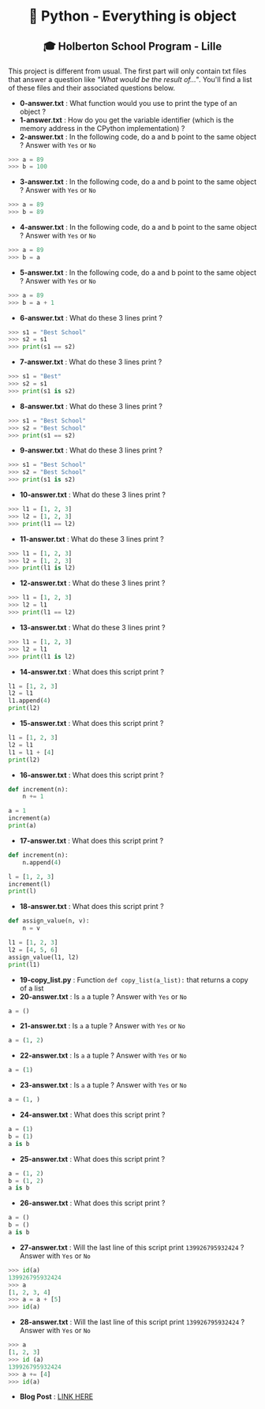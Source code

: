 # <p align="center">🐍 Python - Everything is object</p>
## <p align="center">🎓 Holberton School Program - Lille</p>

This project is different from usual. The first part will only contain txt files that answer a question like *"What would be the result of..."*. You'll find a list of these files and their associated questions below.

- **0-answer.txt** : What function would you use to print the type of an object ?
- **1-answer.txt** : How do you get the variable identifier (which is the memory address in the CPython implementation) ?
- **2-answer.txt** : In the following code, do a and b point to the same object ? Answer with `Yes` or `No`
```python
>>> a = 89
>>> b = 100
```
- **3-answer.txt** : In the following code, do a and b point to the same object ? Answer with `Yes` or `No`
```python
>>> a = 89
>>> b = 89
```
- **4-answer.txt** : In the following code, do a and b point to the same object ? Answer with `Yes` or `No`
```python
>>> a = 89
>>> b = a
```
- **5-answer.txt** : In the following code, do a and b point to the same object ? Answer with `Yes` or `No`
```python
>>> a = 89
>>> b = a + 1
```
- **6-answer.txt** : What do these 3 lines print ?
```python
>>> s1 = "Best School"
>>> s2 = s1
>>> print(s1 == s2)
```
- **7-answer.txt** : What do these 3 lines print ?
```python
>>> s1 = "Best"
>>> s2 = s1
>>> print(s1 is s2)
```
- **8-answer.txt** : What do these 3 lines print ?
```python
>>> s1 = "Best School"
>>> s2 = "Best School"
>>> print(s1 == s2)
```
- **9-answer.txt** : What do these 3 lines print ?
```python
>>> s1 = "Best School"
>>> s2 = "Best School"
>>> print(s1 is s2)
```
- **10-answer.txt** : What do these 3 lines print ?
```python
>>> l1 = [1, 2, 3]
>>> l2 = [1, 2, 3]
>>> print(l1 == l2)
```
- **11-answer.txt** : What do these 3 lines print ?
```python
>>> l1 = [1, 2, 3]
>>> l2 = [1, 2, 3]
>>> print(l1 is l2)
```
- **12-answer.txt** : What do these 3 lines print ?
```python
>>> l1 = [1, 2, 3]
>>> l2 = l1
>>> print(l1 == l2)
```
- **13-answer.txt** : What do these 3 lines print ?
```python
>>> l1 = [1, 2, 3]
>>> l2 = l1
>>> print(l1 is l2)
```
- **14-answer.txt** : What does this script print ?
```python
l1 = [1, 2, 3]
l2 = l1
l1.append(4)
print(l2)
```
- **15-answer.txt** : What does this script print ?
```python
l1 = [1, 2, 3]
l2 = l1
l1 = l1 + [4]
print(l2)
```
- **16-answer.txt** : What does this script print ?
```python
def increment(n):
    n += 1

a = 1
increment(a)
print(a)
```
- **17-answer.txt** : What does this script print ?
```python
def increment(n):
    n.append(4)

l = [1, 2, 3]
increment(l)
print(l)
```
- **18-answer.txt** : What does this script print ?
```python
def assign_value(n, v):
    n = v

l1 = [1, 2, 3]
l2 = [4, 5, 6]
assign_value(l1, l2)
print(l1)
```
- **19-copy_list.py** : Function `def copy_list(a_list):` that returns a copy of a list
- **20-answer.txt** : Is `a` a tuple ? Answer with `Yes` or `No`
```python
a = ()
```
- **21-answer.txt** : Is `a` a tuple ? Answer with `Yes` or `No`
```python
a = (1, 2)
```
- **22-answer.txt** : Is `a` a tuple ? Answer with `Yes` or `No`
```python
a = (1)
```
- **23-answer.txt** : Is `a` a tuple ? Answer with `Yes` or `No`
```python
a = (1, )
```
- **24-answer.txt** : What does this script print ?
```python
a = (1)
b = (1)
a is b
```
- **25-answer.txt** : What does this script print ?
```python
a = (1, 2)
b = (1, 2)
a is b
```
- **26-answer.txt** : What does this script print ?
```python
a = ()
b = ()
a is b
```
- **27-answer.txt** : Will the last line of this script print `139926795932424` ? Answer with `Yes` or `No`
```python
>>> id(a)
139926795932424
>>> a
[1, 2, 3, 4]
>>> a = a + [5]
>>> id(a)
```
- **28-answer.txt** : Will the last line of this script print `139926795932424` ? Answer with `Yes` or `No`
```python
>>> a
[1, 2, 3]
>>> id (a)
139926795932424
>>> a += [4]
>>> id(a)
```
- **Blog Post** : [LINK HERE](https://medium.com/@valentinepumpkins/python3-mutable-immutable-everything-is-object-eeb4891c88b0)
